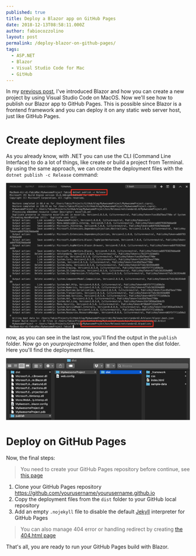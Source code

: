 ```yaml
---
published: true
title: Deploy a Blazor app on GitHub Pages
date: 2018-12-13T08:58:11.000Z
author: fabiocozzolino
layout: post
permalink: /deploy-blazor-on-github-pages/
tags:
  - ASP.NET
  - Blazor
  - Visual Studio Code for Mac
  - GitHub
---
```

In my [previous post](http://www.fabiocozzolino.eu/develop-blazor-project-visual-studio-code-mac/), I've introduced Blazor and how you can create a new project by using Visual Studio Code on MacOS. Now we'll see how to publish our Blazor app to GitHub Pages. This is possible since Blazor is a frontend framework and you can deploy it on any static web server host, just like GitHub Pages. 

# Create deployment files
As you already know, with .NET you can use the CLI (Command Line Interface) to do a lot of things, like create or build a project from Terminal. By using the same approach, we can create the deployment files with the `dotnet publish -c Release` command:

![Publish Blazor app](/assets/img/dotnet-publish.png)

now, as you can see in the last row, you'll find the output in the `publish` folder. Now go on *yourprojectname* folder, and then open the dist folder. Here you'll find the deployment files. 

![Deployment files](/assets/img/blazor-deployment-files.png)

# Deploy on GitHub Pages
Now, the final steps:
> You need to create your GitHub Pages repository before continue, see [this page](https://guides.github.com/features/pages/)

1. Clone your GitHub Pages repository https://github.com/yourusername/yourusername.github.io
2. Copy the deployment files from the `dist` folder to your GitHub local repository
3. Add an empty `.nojekyll` file to disable the default [Jekyll](https://github.com/jekyll/jekyll) interpreter for GitHub Pages

> You can also manage 404 error or handling redirect by creating [the 404.html page](https://github.com/blazor-demo/blazor-demo.github.io/blob/master/404.html) 

That's all, you are ready to run your GitHub Pages build with Blazor.
